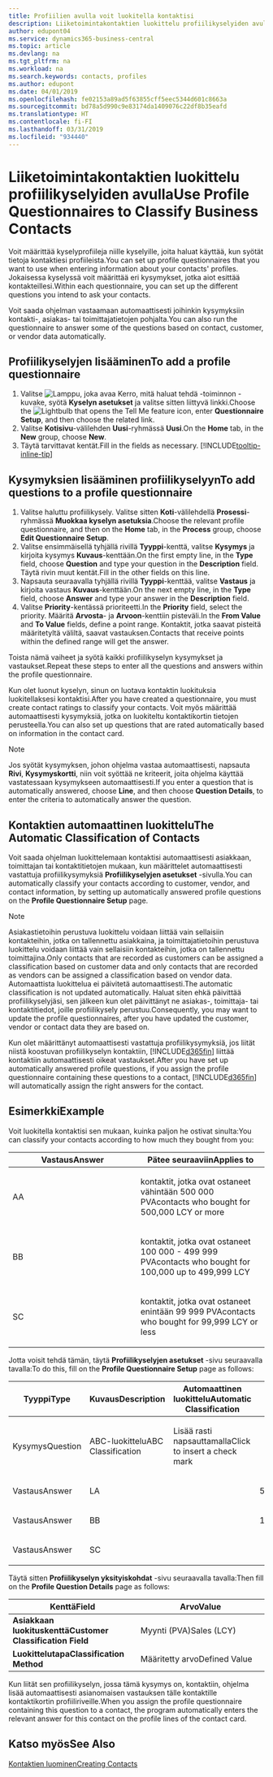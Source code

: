 ```yaml
---
title: Profiilien avulla voit luokitella kontaktisi
description: Liiketoimintakontaktien luokittelu profiilikyselyiden avulla
author: edupont04
ms.service: dynamics365-business-central
ms.topic: article
ms.devlang: na
ms.tgt_pltfrm: na
ms.workload: na
ms.search.keywords: contacts, profiles
ms.author: edupont
ms.date: 04/01/2019
ms.openlocfilehash: fe02153a89ad5f63855cff5eec5344d601c8663a
ms.sourcegitcommit: bd78a5d990c9e83174da1409076c22df8b35eafd
ms.translationtype: HT
ms.contentlocale: fi-FI
ms.lasthandoff: 03/31/2019
ms.locfileid: "934440"
---
```

# <a name="use-profile-questionnaires-to-classify-business-contacts"></a><span data-ttu-id="f9c6a-103">Liiketoimintakontaktien luokittelu profiilikyselyiden avulla</span><span class="sxs-lookup"><span data-stu-id="f9c6a-103">Use Profile Questionnaires to Classify Business Contacts</span></span>
<span data-ttu-id="f9c6a-104">Voit määrittää kyselyprofiileja niille kyselyille, joita haluat käyttää, kun syötät tietoja kontaktiesi profiileista.</span><span class="sxs-lookup"><span data-stu-id="f9c6a-104">You can set up profile questionnaires that you want to use when entering information about your contacts' profiles.</span></span> <span data-ttu-id="f9c6a-105">Jokaisessa kyselyssä voit määrittää eri kysymykset, jotka aiot esittää kontakteillesi.</span><span class="sxs-lookup"><span data-stu-id="f9c6a-105">Within each questionnaire, you can set up the different questions you intend to ask your contacts.</span></span>  

<span data-ttu-id="f9c6a-106">Voit saada ohjelman vastaamaan automaattisesti joihinkin kysymyksiin kontakti-, asiakas- tai toimittajatietojen pohjalta.</span><span class="sxs-lookup"><span data-stu-id="f9c6a-106">You can also run the questionnaire to answer some of the questions based on contact, customer, or vendor data automatically.</span></span>  

## <a name="to-add-a-profile-questionnaire"></a><span data-ttu-id="f9c6a-107">Profiilikyselyjen lisääminen</span><span class="sxs-lookup"><span data-stu-id="f9c6a-107">To add a profile questionnaire</span></span>
1.  <span data-ttu-id="f9c6a-108">Valitse ![Lamppu, joka avaa Kerro, mitä haluat tehdä -toiminnon](media/ui-search/search_small.png "Kerro, mitä haluat tehdä") -kuvake, syötä **Kyselyn asetukset** ja valitse sitten liittyvä linkki.</span><span class="sxs-lookup"><span data-stu-id="f9c6a-108">Choose the ![Lightbulb that opens the Tell Me feature](media/ui-search/search_small.png "Tell me what you want to do") icon, enter **Questionnaire Setup**, and then choose the related link.</span></span>  
2.  <span data-ttu-id="f9c6a-109">Valitse **Kotisivu**-välilehden **Uusi**-ryhmässä **Uusi**.</span><span class="sxs-lookup"><span data-stu-id="f9c6a-109">On the **Home** tab, in the **New** group, choose **New**.</span></span>  
3.  <span data-ttu-id="f9c6a-110">Täytä tarvittavat kentät.</span><span class="sxs-lookup"><span data-stu-id="f9c6a-110">Fill in the fields as necessary.</span></span> [!INCLUDE[tooltip-inline-tip](includes/tooltip-inline-tip_md.md)]  

## <a name="to-add-questions-to-a-profile-questionnaire"></a><span data-ttu-id="f9c6a-111">Kysymyksien lisääminen profiilikyselyyn</span><span class="sxs-lookup"><span data-stu-id="f9c6a-111">To add questions to a profile questionnaire</span></span>
1.  <span data-ttu-id="f9c6a-112">Valitse haluttu profiilikysely. Valitse sitten **Koti**-välilehdellä **Prosessi**-ryhmässä **Muokkaa kyselyn asetuksia**.</span><span class="sxs-lookup"><span data-stu-id="f9c6a-112">Choose the relevant profile questionnaire, and then on the **Home** tab, in the **Process** group, choose **Edit Questionnaire Setup**.</span></span>  
2.  <span data-ttu-id="f9c6a-113">Valitse ensimmäisellä tyhjällä rivillä **Tyyppi**-kenttä, valitse **Kysymys** ja kirjoita kysymys **Kuvaus**-kenttään.</span><span class="sxs-lookup"><span data-stu-id="f9c6a-113">On the first empty line, in the **Type** field, choose **Question** and type your question in the **Description** field.</span></span> <span data-ttu-id="f9c6a-114">Täytä rivin muut kentät.</span><span class="sxs-lookup"><span data-stu-id="f9c6a-114">Fill in the other fields on this line.</span></span>  
3.  <span data-ttu-id="f9c6a-115">Napsauta seuraavalla tyhjällä rivillä **Tyyppi**-kenttää, valitse **Vastaus** ja kirjoita vastaus **Kuvaus**-kenttään.</span><span class="sxs-lookup"><span data-stu-id="f9c6a-115">On the next empty line, in the **Type** field, choose **Answer** and type your answer in the **Description** field.</span></span>  
4.  <span data-ttu-id="f9c6a-116">Valitse **Priority**-kentässä prioriteetti.</span><span class="sxs-lookup"><span data-stu-id="f9c6a-116">In the **Priority** field, select the priority.</span></span> <span data-ttu-id="f9c6a-117">Määritä **Arvosta**- ja **Arvoon**-kenttiin pisteväli.</span><span class="sxs-lookup"><span data-stu-id="f9c6a-117">In the **From Value** and **To Value** fields, define a point range.</span></span> <span data-ttu-id="f9c6a-118">Kontaktit, jotka saavat pisteitä määritetyltä väliltä, saavat vastauksen.</span><span class="sxs-lookup"><span data-stu-id="f9c6a-118">Contacts that receive points within the defined range will get the answer.</span></span>  

<span data-ttu-id="f9c6a-119">Toista nämä vaiheet ja syötä kaikki profiilikyselyn kysymykset ja vastaukset.</span><span class="sxs-lookup"><span data-stu-id="f9c6a-119">Repeat these steps to enter all the questions and answers within the profile questionnaire.</span></span>

<span data-ttu-id="f9c6a-120">Kun olet luonut kyselyn, sinun on luotava kontaktin luokituksia luokitellaksesi kontaktisi.</span><span class="sxs-lookup"><span data-stu-id="f9c6a-120">After you have created a questionnaire, you must create contact ratings to classify your contacts.</span></span> <span data-ttu-id="f9c6a-121">Voit myös määrittää automaattisesti kysymyksiä, jotka on luokiteltu kontaktikortin tietojen perusteella.</span><span class="sxs-lookup"><span data-stu-id="f9c6a-121">You can also set up questions that are rated automatically based on information in the contact card.</span></span>  

> [!NOTE]
> <span data-ttu-id="f9c6a-122">Jos syötät kysymyksen, johon ohjelma vastaa automaattisesti, napsauta <STRONG>Rivi</STRONG>, <STRONG>Kysymyskortti</STRONG>, niin voit syöttää ne kriteerit, joita ohjelma käyttää vastatessaan kysymykseen automaattisesti.</span><span class="sxs-lookup"><span data-stu-id="f9c6a-122">If you enter a question that is automatically answered, choose <STRONG>Line</STRONG>, and then choose <STRONG>Question Details</STRONG>, to enter the criteria to automatically answer the question.</span></span>

## <a name="the-automatic-classification-of-contacts"></a><span data-ttu-id="f9c6a-123">Kontaktien automaattinen luokittelu</span><span class="sxs-lookup"><span data-stu-id="f9c6a-123">The Automatic Classification of Contacts</span></span>
<span data-ttu-id="f9c6a-124">Voit saada ohjelman luokittelemaan kontaktisi automaattisesti asiakkaan, toimittajan tai kontaktitietojen mukaan, kun määrittelet automaattisesti vastattuja profiilikysymyksiä **Profiilikyselyjen asetukset** -sivulla.</span><span class="sxs-lookup"><span data-stu-id="f9c6a-124">You can automatically classify your contacts according to customer, vendor, and contact information, by setting up automatically answered profile questions on the **Profile Questionnaire Setup** page.</span></span>  

> [!NOTE]
> <span data-ttu-id="f9c6a-125">Asiakastietoihin perustuva luokittelu voidaan liittää vain sellaisiin kontakteihin, jotka on tallennettu asiakkaina, ja toimittajatietoihin perustuva luokittelu voidaan liittää vain sellaisiin kontakteihin, jotka on tallennettu toimittajina.</span><span class="sxs-lookup"><span data-stu-id="f9c6a-125">Only contacts that are recorded as customers can be assigned a classification based on customer data and only contacts that are recorded as vendors can be assigned a classification based on vendor data.</span></span> <span data-ttu-id="f9c6a-126">Automaattista luokittelua ei päivitetä automaattisesti.</span><span class="sxs-lookup"><span data-stu-id="f9c6a-126">The automatic classification is not updated automatically.</span></span> <span data-ttu-id="f9c6a-127">Haluat siten ehkä päivittää profiilikyselyjäsi, sen jälkeen kun olet päivittänyt ne asiakas-, toimittaja- tai kontaktitiedot, joille profiilikysely perustuu.</span><span class="sxs-lookup"><span data-stu-id="f9c6a-127">Consequently, you may want to update the profile questionnaires, after you have updated the customer, vendor or contact data they are based on.</span></span>  

<span data-ttu-id="f9c6a-128">Kun olet määrittänyt automaattisesti vastattuja profiilikysymyksiä, jos liität niistä koostuvan profiilikyselyn kontaktiin, [!INCLUDE[d365fin](includes/d365fin_md.md)] liittää kontaktiin automaattisesti oikeat vastaukset.</span><span class="sxs-lookup"><span data-stu-id="f9c6a-128">After you have set up automatically answered profile questions, if you assign the profile questionnaire containing these questions to a contact, [!INCLUDE[d365fin](includes/d365fin_md.md)] will automatically assign the right answers for the contact.</span></span>  

## <a name="example"></a><span data-ttu-id="f9c6a-129">Esimerkki</span><span class="sxs-lookup"><span data-stu-id="f9c6a-129">Example</span></span>
<span data-ttu-id="f9c6a-130">Voit luokitella kontaktisi sen mukaan, kuinka paljon he ostivat sinulta:</span><span class="sxs-lookup"><span data-stu-id="f9c6a-130">You can classify your contacts according to how much they bought from you:</span></span>

<table>
<colgroup>
<col style="width: 50%" />
<col style="width: 50%" />
</colgroup>
<thead>
<tr class="header">
<th><span data-ttu-id="f9c6a-131"><strong>Vastaus</strong></span><span class="sxs-lookup"><span data-stu-id="f9c6a-131"><strong>Answer</strong></span></span></th>
<th><span data-ttu-id="f9c6a-132"><strong>Pätee seuraaviin</strong></span><span class="sxs-lookup"><span data-stu-id="f9c6a-132"><strong>Applies to</strong></span></span></th>
</tr>
</thead>
<tbody>
<tr class="odd">
<td><p><span data-ttu-id="f9c6a-133">A</span><span class="sxs-lookup"><span data-stu-id="f9c6a-133">A</span></span></p></td>
<td><p><span data-ttu-id="f9c6a-134">kontaktit, jotka ovat ostaneet vähintään 500 000 PVA</span><span class="sxs-lookup"><span data-stu-id="f9c6a-134">contacts who bought for 500,000 LCY or more</span></span></p></td>
</tr>
<tr class="even">
<td><p><span data-ttu-id="f9c6a-135">B</span><span class="sxs-lookup"><span data-stu-id="f9c6a-135">B</span></span></p></td>
<td><p><span data-ttu-id="f9c6a-136">kontaktit, jotka ovat ostaneet 100 000 - 499 999 PVA</span><span class="sxs-lookup"><span data-stu-id="f9c6a-136">contacts who bought for 100,000 up to 499,999 LCY</span></span></p></td>
</tr>
<tr class="odd">
<td><p><span data-ttu-id="f9c6a-137">S</span><span class="sxs-lookup"><span data-stu-id="f9c6a-137">C</span></span></p></td>
<td><p><span data-ttu-id="f9c6a-138">kontaktit, jotka ovat ostaneet enintään 99 999 PVA</span><span class="sxs-lookup"><span data-stu-id="f9c6a-138">contacts who bought for 99,999 LCY or less</span></span></p></td>
</tr>
</tbody>
</table>

<span data-ttu-id="f9c6a-139">Jotta voisit tehdä tämän, täytä **Profiilikyselyjen asetukset** -sivu seuraavalla tavalla:</span><span class="sxs-lookup"><span data-stu-id="f9c6a-139">To do this, fill on the **Profile Questionnaire Setup** page as follows:</span></span>


<table>
<colgroup>
<col style="width: 20%" />
<col style="width: 20%" />
<col style="width: 20%" />
<col style="width: 20%" />
<col style="width: 20%" />
</colgroup>
<thead>
<tr class="header">
<th><span data-ttu-id="f9c6a-140"><strong>Tyyppi</strong></span><span class="sxs-lookup"><span data-stu-id="f9c6a-140"><strong>Type</strong></span></span></th>
<th><span data-ttu-id="f9c6a-141"><strong>Kuvaus</strong></span><span class="sxs-lookup"><span data-stu-id="f9c6a-141"><strong>Description</strong></span></span></th>
<th><span data-ttu-id="f9c6a-142"><strong>Automaattinen luokittelu</strong></span><span class="sxs-lookup"><span data-stu-id="f9c6a-142"><strong>Automatic Classification</strong></span></span></th>
<th><span data-ttu-id="f9c6a-143"><strong>Arvosta</strong></span><span class="sxs-lookup"><span data-stu-id="f9c6a-143"><strong>From Value</strong></span></span></th>
<th><span data-ttu-id="f9c6a-144"><strong>Arvoon</strong></span><span class="sxs-lookup"><span data-stu-id="f9c6a-144"><strong>To Value</strong></span></span></th>
</tr>
</thead>
<tbody>
<tr class="odd">
<td><p><span data-ttu-id="f9c6a-145">Kysymys</span><span class="sxs-lookup"><span data-stu-id="f9c6a-145">Question</span></span></p></td>
<td><p><span data-ttu-id="f9c6a-146">ABC-luokittelu</span><span class="sxs-lookup"><span data-stu-id="f9c6a-146">ABC Classification</span></span></p></td>
<td><p><span data-ttu-id="f9c6a-147">Lisää rasti napsauttamalla</span><span class="sxs-lookup"><span data-stu-id="f9c6a-147">Click to insert a check mark</span></span></p></td>
<td><p> </p></td>
<td><p> </p></td>
</tr>
<tr class="even">
<td><p><span data-ttu-id="f9c6a-148">Vastaus</span><span class="sxs-lookup"><span data-stu-id="f9c6a-148">Answer</span></span></p></td>
<td><p><span data-ttu-id="f9c6a-149">L</span><span class="sxs-lookup"><span data-stu-id="f9c6a-149">A</span></span></p></td>
<td><p> </p></td>
<td><p><span data-ttu-id="f9c6a-150">500,000</span><span class="sxs-lookup"><span data-stu-id="f9c6a-150">500,000</span></span></p></td>
<td><p> </p></td>
</tr>
<tr class="odd">
<td><p><span data-ttu-id="f9c6a-151">Vastaus</span><span class="sxs-lookup"><span data-stu-id="f9c6a-151">Answer</span></span></p></td>
<td><p><span data-ttu-id="f9c6a-152">B</span><span class="sxs-lookup"><span data-stu-id="f9c6a-152">B</span></span></p></td>
<td><p> </p></td>
<td><p><span data-ttu-id="f9c6a-153">100,000</span><span class="sxs-lookup"><span data-stu-id="f9c6a-153">100,000</span></span></p></td>
<td><p><span data-ttu-id="f9c6a-154">499,999</span><span class="sxs-lookup"><span data-stu-id="f9c6a-154">499,999</span></span></p></td>
</tr>
<tr class="even">
<td><p><span data-ttu-id="f9c6a-155">Vastaus</span><span class="sxs-lookup"><span data-stu-id="f9c6a-155">Answer</span></span></p></td>
<td><p><span data-ttu-id="f9c6a-156">S</span><span class="sxs-lookup"><span data-stu-id="f9c6a-156">C</span></span></p></td>
<td><p> </p></td>
<td><p> </p></td>
<td><p><span data-ttu-id="f9c6a-157">99 999</span><span class="sxs-lookup"><span data-stu-id="f9c6a-157">99,999</span></span></p></td>
</tr>
</tbody>
</table>

<span data-ttu-id="f9c6a-158">Täytä sitten **Profiilikyselyn yksityiskohdat** -sivu seuraavalla tavalla:</span><span class="sxs-lookup"><span data-stu-id="f9c6a-158">Then fill on the **Profile Question Details** page as follows:</span></span>
<table>
<colgroup>
<col style="width: 50%" />
<col style="width: 50%" />
</colgroup>
<thead>
<tr class="header">
<th><span data-ttu-id="f9c6a-159"><strong>Kenttä</strong></span><span class="sxs-lookup"><span data-stu-id="f9c6a-159"><strong>Field</strong></span></span></th>
<th><span data-ttu-id="f9c6a-160"><strong>Arvo</strong></span><span class="sxs-lookup"><span data-stu-id="f9c6a-160"><strong>Value</strong></span></span></th>
</tr>
</thead>
<tbody>
<tr>
<td><span data-ttu-id="f9c6a-161"><strong>Asiakkaan luokituskenttä</strong></span><span class="sxs-lookup"><span data-stu-id="f9c6a-161"><strong>Customer Classification Field</strong></span></span></td>
<td><span data-ttu-id="f9c6a-162"><emphasis>Myynti (PVA)</emphasis></span><span class="sxs-lookup"><span data-stu-id="f9c6a-162"><emphasis>Sales (LCY)</emphasis></span></span></td>
</tr>
<tr>
<td><span data-ttu-id="f9c6a-163"><strong>Luokittelutapa</strong></span><span class="sxs-lookup"><span data-stu-id="f9c6a-163"><strong>Classification Method</strong></span></span></td>
<td><span data-ttu-id="f9c6a-164"><emphasis>Määritetty arvo</emphasis></span><span class="sxs-lookup"><span data-stu-id="f9c6a-164"><emphasis>Defined Value</emphasis></span></span></td>
</tr>
</tbody>
</table>

<span data-ttu-id="f9c6a-165">Kun liität sen profiilikyselyn, jossa tämä kysymys on, kontaktiin, ohjelma lisää automaattisesti asianomaisen vastauksen tälle kontaktille kontaktikortin profiiliriveille.</span><span class="sxs-lookup"><span data-stu-id="f9c6a-165">When you assign the profile questionnaire containing this question to a contact, the program automatically enters the relevant answer for this contact on the profile lines of the contact card.</span></span>

## <a name="see-also"></a><span data-ttu-id="f9c6a-166">Katso myös</span><span class="sxs-lookup"><span data-stu-id="f9c6a-166">See Also</span></span>
[<span data-ttu-id="f9c6a-167">Kontaktien luominen</span><span class="sxs-lookup"><span data-stu-id="f9c6a-167">Creating Contacts</span></span>](marketing-create-contact-companies.md)  
